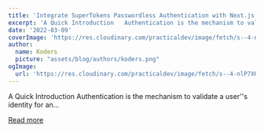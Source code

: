 ```yaml
---
title: 'Integrate SuperTokens Passwordless Authentication with Next.js'
excerpt: 'A Quick Introduction   Authentication is the mechanism to validate a user''s identity for an...'
date: '2022-03-09'
coverImage: 'https://res.cloudinary.com/practicaldev/image/fetch/s--4-nlP7XQ--/c_imagga_scale,f_auto,fl_progressive,h_420,q_auto,w_1000/https://dev-to-uploads.s3.amazonaws.com/uploads/articles/8axlgltwgi0wj9cq5jsk.png'
author:
  name: Koders
  picture: "assets/blog/authors/koders.png"
ogImage:
  url: 'https://res.cloudinary.com/practicaldev/image/fetch/s--4-nlP7XQ--/c_imagga_scale,f_auto,fl_progressive,h_420,q_auto,w_1000/https://dev-to-uploads.s3.amazonaws.com/uploads/articles/8axlgltwgi0wj9cq5jsk.png'
---
```


A Quick Introduction   Authentication is the mechanism to validate a user''s identity for an...

[Read more](https://dev.to/atapas/integrate-supertokens-passwordless-authentication-with-nextjs-3j7j)
